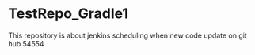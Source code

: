 # TestRepo_Gradle1
This repository is about jenkins scheduling when new code update on git hub 54554
